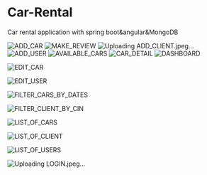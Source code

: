# Car-Rental
Car rental application with spring boot&amp;angular&amp;MongoDB

![ADD_CAR](https://github.com/AmineABK/Car-Rental/assets/104569983/72fcdc49-3999-418c-9bea-ceb3cceab0f6)
![MAKE_REVIEW](https://github.com/AmineABK/Car-Rental/assets/104569983/6107231a-be61-436d-8863-ece771c98fde)
![Uploading ADD_CLIENT.jpeg…]()
![ADD_USER](https://github.com/AmineABK/Car-Rental/assets/104569983/a1994f60-c21f-499f-b1fc-ef0330d114ae)
![AVAILABLE_CARS](https://github.com/AmineABK/Car-Rental/assets/104569983/f3a02917-1b71-48c5-bdb7-f7780305efbd)
![CAR_DETAIL](https://github.com/AmineABK/Car-Rental/assets/104569983/0d8ee40c-20a9-483e-af77-1f4630646646)
![DASHBOARD](https://github.com/AmineABK/Car-Rental/assets/104569983/8d1b1e3a-0201-4859-b65e-1aca5cf94779)

![EDIT_CAR](https://github.com/AmineABK/Car-Rental/assets/104569983/831e50ff-b120-484c-9978-be92266a8d2e)

![EDIT_USER](https://github.com/AmineABK/Car-Rental/assets/104569983/770a8b89-4843-477c-b6dc-0f3f18369d2b)

![FILTER_CARS_BY_DATES](https://github.com/AmineABK/Car-Rental/assets/104569983/b92ac910-7930-4e59-86d5-09c8ec02933c)

![FILTER_CLIENT_BY_CIN](https://github.com/AmineABK/Car-Rental/assets/104569983/316b7387-4117-4ea4-84a0-9dda117059ec)

![LIST_OF_CARS](https://github.com/AmineABK/Car-Rental/assets/104569983/009e7d57-d323-4a6e-9858-4e63abf3f3d4)

![LIST_OF_CLIENT](https://github.com/AmineABK/Car-Rental/assets/104569983/2dc451fe-be03-4358-a593-820523bc26ab)

![LIST_OF_USERS](https://github.com/AmineABK/Car-Rental/assets/104569983/dc947550-4756-4764-bb4d-9626a5b8001d)



![Uploading LOGIN.jpeg…]()







